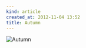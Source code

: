 ```yaml
---
kind: article
created_at: 2012-11-04 13:52
title: Autumn
---
```


![Autumn](http://farm8.staticflickr.com/7120/8153662155_0b95d0698d_h.jpg "Autumn")
